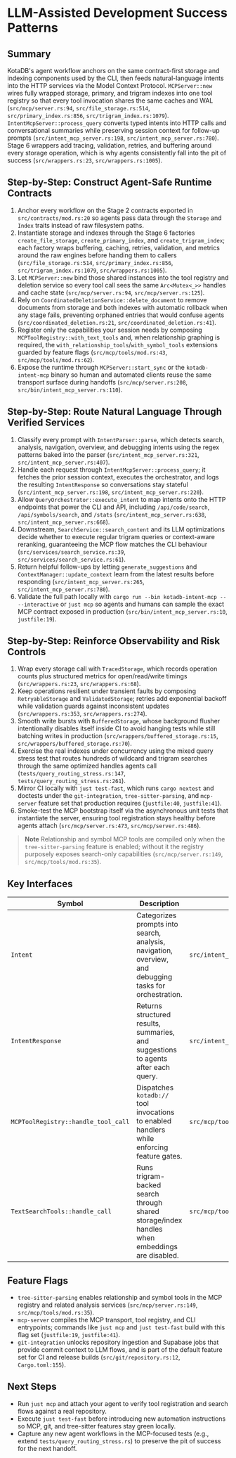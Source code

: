 # LLM-Assisted Development Success Patterns

## Summary
KotaDB's agent workflow anchors on the same contract-first storage and indexing components used by the CLI, then feeds natural-language intents into the HTTP services via the Model Context Protocol. `MCPServer::new` wires fully wrapped storage, primary, and trigram indexes into one tool registry so that every tool invocation shares the same caches and WAL (`src/mcp/server.rs:94`, `src/file_storage.rs:514`, `src/primary_index.rs:856`, `src/trigram_index.rs:1079`). `IntentMcpServer::process_query` converts typed intents into HTTP calls and conversational summaries while preserving session context for follow-up prompts (`src/intent_mcp_server.rs:198`, `src/intent_mcp_server.rs:780`). Stage 6 wrappers add tracing, validation, retries, and buffering around every storage operation, which is why agents consistently fall into the pit of success (`src/wrappers.rs:23`, `src/wrappers.rs:1005`).

## Step-by-Step: Construct Agent-Safe Runtime Contracts
1. Anchor every workflow on the Stage 2 contracts exported in `src/contracts/mod.rs:20` so agents pass data through the `Storage` and `Index` traits instead of raw filesystem paths.
2. Instantiate storage and indexes through the Stage 6 factories `create_file_storage`, `create_primary_index`, and `create_trigram_index`; each factory wraps buffering, caching, retries, validation, and metrics around the raw engines before handing them to callers (`src/file_storage.rs:514`, `src/primary_index.rs:856`, `src/trigram_index.rs:1079`, `src/wrappers.rs:1005`).
3. Let `MCPServer::new` bind those shared instances into the tool registry and deletion service so every tool call sees the same `Arc<Mutex<_>>` handles and cache state (`src/mcp/server.rs:94`, `src/mcp/server.rs:125`).
4. Rely on `CoordinatedDeletionService::delete_document` to remove documents from storage and both indexes with automatic rollback when any stage fails, preventing orphaned entries that would confuse agents (`src/coordinated_deletion.rs:21`, `src/coordinated_deletion.rs:41`).
5. Register only the capabilities your session needs by composing `MCPToolRegistry::with_text_tools` and, when relationship graphing is required, the `with_relationship_tools`/`with_symbol_tools` extensions guarded by feature flags (`src/mcp/tools/mod.rs:43`, `src/mcp/tools/mod.rs:62`).
6. Expose the runtime through `MCPServer::start_sync` or the `kotadb-intent-mcp` binary so human and automated clients reuse the same transport surface during handoffs (`src/mcp/server.rs:208`, `src/bin/intent_mcp_server.rs:110`).

## Step-by-Step: Route Natural Language Through Verified Services
1. Classify every prompt with `IntentParser::parse`, which detects search, analysis, navigation, overview, and debugging intents using the regex patterns baked into the parser (`src/intent_mcp_server.rs:321`, `src/intent_mcp_server.rs:407`).
2. Handle each request through `IntentMcpServer::process_query`; it fetches the prior session context, executes the orchestrator, and logs the resulting `IntentResponse` so conversations stay stateful (`src/intent_mcp_server.rs:198`, `src/intent_mcp_server.rs:220`).
3. Allow `QueryOrchestrator::execute_intent` to map intents onto the HTTP endpoints that power the CLI and API, including `/api/code/search`, `/api/symbols/search`, and `/stats` (`src/intent_mcp_server.rs:638`, `src/intent_mcp_server.rs:668`).
4. Downstream, `SearchService::search_content` and its LLM optimizations decide whether to execute regular trigram queries or context-aware reranking, guaranteeing the MCP flow matches the CLI behaviour (`src/services/search_service.rs:39`, `src/services/search_service.rs:61`).
5. Return helpful follow-ups by letting `generate_suggestions` and `ContextManager::update_context` learn from the latest results before responding (`src/intent_mcp_server.rs:265`, `src/intent_mcp_server.rs:780`).
6. Validate the full path locally with `cargo run --bin kotadb-intent-mcp -- --interactive` or `just mcp` so agents and humans can sample the exact MCP contract exposed in production (`src/bin/intent_mcp_server.rs:10`, `justfile:19`).

## Step-by-Step: Reinforce Observability and Risk Controls
1. Wrap every storage call with `TracedStorage`, which records operation counts plus structured metrics for open/read/write timings (`src/wrappers.rs:23`, `src/wrappers.rs:68`).
2. Keep operations resilient under transient faults by composing `RetryableStorage` and `ValidatedStorage`; retries add exponential backoff while validation guards against inconsistent updates (`src/wrappers.rs:353`, `src/wrappers.rs:274`).
3. Smooth write bursts with `BufferedStorage`, whose background flusher intentionally disables itself inside CI to avoid hanging tests while still batching writes in production (`src/wrappers/buffered_storage.rs:15`, `src/wrappers/buffered_storage.rs:70`).
4. Exercise the real indexes under concurrency using the mixed query stress test that routes hundreds of wildcard and trigram searches through the same optimized handles agents call (`tests/query_routing_stress.rs:147`, `tests/query_routing_stress.rs:261`).
5. Mirror CI locally with `just test-fast`, which runs `cargo nextest` and doctests under the `git-integration`, `tree-sitter-parsing`, and `mcp-server` feature set that production requires (`justfile:40`, `justfile:41`).
6. Smoke-test the MCP bootstrap itself via the asynchronous unit tests that instantiate the server, ensuring tool registration stays healthy before agents attach (`src/mcp/server.rs:473`, `src/mcp/server.rs:486`).

> **Note** Relationship and symbol MCP tools are compiled only when the `tree-sitter-parsing` feature is enabled; without it the registry purposely exposes search-only capabilities (`src/mcp/server.rs:149`, `src/mcp/tools/mod.rs:35`).

## Key Interfaces
| Symbol | Description | Path |
| --- | --- | --- |
| `Intent` | Categorizes prompts into search, analysis, navigation, overview, and debugging tasks for orchestration. | `src/intent_mcp_server.rs:18` |
| `IntentResponse` | Returns structured results, summaries, and suggestions to agents after each query. | `src/intent_mcp_server.rs:166` |
| `MCPToolRegistry::handle_tool_call` | Dispatches `kotadb://` tool invocations to enabled handlers while enforcing feature gates. | `src/mcp/tools/mod.rs:84` |
| `TextSearchTools::handle_call` | Runs trigram-backed search through shared storage/index handles when embeddings are disabled. | `src/mcp/tools/text_search_tools.rs:36` |

## Feature Flags
- `tree-sitter-parsing` enables relationship and symbol tools in the MCP registry and related analysis services (`src/mcp/server.rs:149`, `src/mcp/tools/mod.rs:35`).
- `mcp-server` compiles the MCP transport, tool registry, and CLI entrypoints; commands like `just mcp` and `just test-fast` build with this flag set (`justfile:19`, `justfile:41`).
- `git-integration` unlocks repository ingestion and Supabase jobs that provide commit context to LLM flows, and is part of the default feature set for CI and release builds (`src/git/repository.rs:12`, `Cargo.toml:155`).

## Next Steps
- Run `just mcp` and attach your agent to verify tool registration and search flows against a real repository.
- Execute `just test-fast` before introducing new automation instructions so MCP, git, and tree-sitter features stay green locally.
- Capture any new agent workflows in the MCP-focused tests (e.g., extend `tests/query_routing_stress.rs`) to preserve the pit of success for the next handoff.
